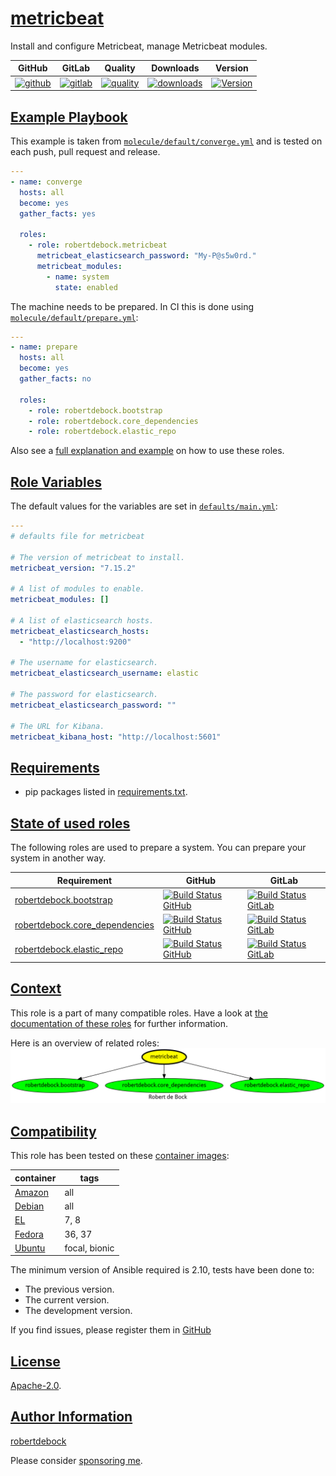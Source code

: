# [metricbeat](#metricbeat)

Install and configure Metricbeat, manage Metricbeat modules.

|GitHub|GitLab|Quality|Downloads|Version|
|------|------|-------|---------|-------|
|[![github](https://github.com/robertdebock/ansible-role-metricbeat/workflows/Ansible%20Molecule/badge.svg)](https://github.com/robertdebock/ansible-role-metricbeat/actions)|[![gitlab](https://gitlab.com/robertdebock-iac/ansible-role-metricbeat/badges/master/pipeline.svg)](https://gitlab.com/robertdebock-iac/ansible-role-metricbeat)|[![quality](https://img.shields.io/ansible/quality/56439)](https://galaxy.ansible.com/robertdebock/metricbeat)|[![downloads](https://img.shields.io/ansible/role/d/56439)](https://galaxy.ansible.com/robertdebock/metricbeat)|[![Version](https://img.shields.io/github/release/robertdebock/ansible-role-metricbeat.svg)](https://github.com/robertdebock/ansible-role-metricbeat/releases/)|

## [Example Playbook](#example-playbook)

This example is taken from [`molecule/default/converge.yml`](https://github.com/robertdebock/ansible-role-metricbeat/blob/master/molecule/default/converge.yml) and is tested on each push, pull request and release.

```yaml
---
- name: converge
  hosts: all
  become: yes
  gather_facts: yes

  roles:
    - role: robertdebock.metricbeat
      metricbeat_elasticsearch_password: "My-P@s5w0rd."
      metricbeat_modules:
        - name: system
          state: enabled
```

The machine needs to be prepared. In CI this is done using [`molecule/default/prepare.yml`](https://github.com/robertdebock/ansible-role-metricbeat/blob/master/molecule/default/prepare.yml):

```yaml
---
- name: prepare
  hosts: all
  become: yes
  gather_facts: no

  roles:
    - role: robertdebock.bootstrap
    - role: robertdebock.core_dependencies
    - role: robertdebock.elastic_repo
```

Also see a [full explanation and example](https://robertdebock.nl/how-to-use-these-roles.html) on how to use these roles.

## [Role Variables](#role-variables)

The default values for the variables are set in [`defaults/main.yml`](https://github.com/robertdebock/ansible-role-metricbeat/blob/master/defaults/main.yml):

```yaml
---
# defaults file for metricbeat

# The version of metricbeat to install.
metricbeat_version: "7.15.2"

# A list of modules to enable.
metricbeat_modules: []

# A list of elasticsearch hosts.
metricbeat_elasticsearch_hosts:
  - "http://localhost:9200"

# The username for elasticsearch.
metricbeat_elasticsearch_username: elastic

# The password for elasticsearch.
metricbeat_elasticsearch_password: ""

# The URL for Kibana.
metricbeat_kibana_host: "http://localhost:5601"
```

## [Requirements](#requirements)

- pip packages listed in [requirements.txt](https://github.com/robertdebock/ansible-role-metricbeat/blob/master/requirements.txt).

## [State of used roles](#state-of-used-roles)

The following roles are used to prepare a system. You can prepare your system in another way.

| Requirement | GitHub | GitLab |
|-------------|--------|--------|
|[robertdebock.bootstrap](https://galaxy.ansible.com/robertdebock/bootstrap)|[![Build Status GitHub](https://github.com/robertdebock/ansible-role-bootstrap/workflows/Ansible%20Molecule/badge.svg)](https://github.com/robertdebock/ansible-role-bootstrap/actions)|[![Build Status GitLab](https://gitlab.com/robertdebock-iac/ansible-role-bootstrap/badges/master/pipeline.svg)](https://gitlab.com/robertdebock-iac/ansible-role-bootstrap)|
|[robertdebock.core_dependencies](https://galaxy.ansible.com/robertdebock/core_dependencies)|[![Build Status GitHub](https://github.com/robertdebock/ansible-role-core_dependencies/workflows/Ansible%20Molecule/badge.svg)](https://github.com/robertdebock/ansible-role-core_dependencies/actions)|[![Build Status GitLab](https://gitlab.com/robertdebock-iac/ansible-role-core_dependencies/badges/master/pipeline.svg)](https://gitlab.com/robertdebock-iac/ansible-role-core_dependencies)|
|[robertdebock.elastic_repo](https://galaxy.ansible.com/robertdebock/elastic_repo)|[![Build Status GitHub](https://github.com/robertdebock/ansible-role-elastic_repo/workflows/Ansible%20Molecule/badge.svg)](https://github.com/robertdebock/ansible-role-elastic_repo/actions)|[![Build Status GitLab](https://gitlab.com/robertdebock-iac/ansible-role-elastic_repo/badges/master/pipeline.svg)](https://gitlab.com/robertdebock-iac/ansible-role-elastic_repo)|

## [Context](#context)

This role is a part of many compatible roles. Have a look at [the documentation of these roles](https://robertdebock.nl/) for further information.

Here is an overview of related roles:
![dependencies](https://raw.githubusercontent.com/robertdebock/ansible-role-metricbeat/png/requirements.png "Dependencies")

## [Compatibility](#compatibility)

This role has been tested on these [container images](https://hub.docker.com/u/robertdebock):

|container|tags|
|---------|----|
|[Amazon](https://hub.docker.com/repository/docker/robertdebock/amazonlinux/general)|all|
|[Debian](https://hub.docker.com/repository/docker/robertdebock/debian/general)|all|
|[EL](https://hub.docker.com/repository/docker/robertdebock/enterpriselinux/general)|7, 8|
|[Fedora](https://hub.docker.com/repository/docker/robertdebock/fedora/general)|36, 37|
|[Ubuntu](https://hub.docker.com/repository/docker/robertdebock/ubuntu/general)|focal, bionic|

The minimum version of Ansible required is 2.10, tests have been done to:

- The previous version.
- The current version.
- The development version.

If you find issues, please register them in [GitHub](https://github.com/robertdebock/ansible-role-metricbeat/issues)

## [License](#license)

[Apache-2.0](https://github.com/robertdebock/ansible-role-metricbeat/blob/master/LICENSE).

## [Author Information](#author-information)

[robertdebock](https://robertdebock.nl/)

Please consider [sponsoring me](https://github.com/sponsors/robertdebock).
